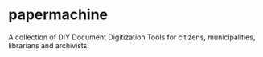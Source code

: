papermachine
============

A collection of DIY Document Digitization Tools for citizens, municipalities, librarians and archivists.
